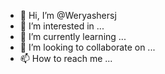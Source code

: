 - 👋 Hi, I’m @Weryashersj
- 👀 I’m interested in ...
- 🌱 I’m currently learning ...
- 💞️ I’m looking to collaborate on ...
- 📫 How to reach me ...

<!---
Weryashersj/Weryashersj is a ✨ special ✨ repository because its `README.md` (this file) appears on your GitHub profile.
You can click the Preview link to take a look at your changes.
--->
